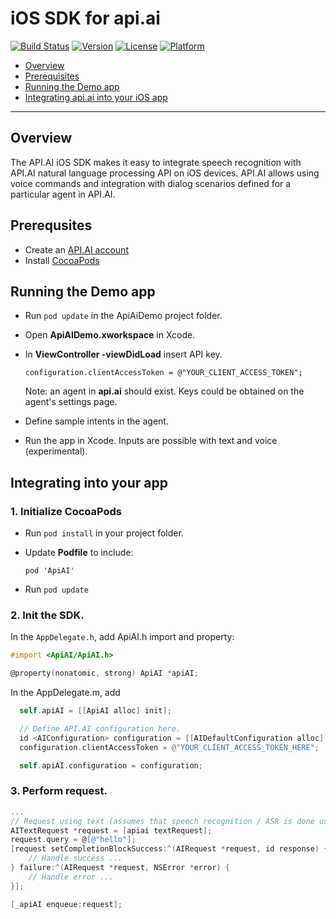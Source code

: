 iOS SDK for api.ai
==============

[![Build Status](https://travis-ci.org/api-ai/api-ai-ios-sdk.svg)](https://travis-ci.org/api-ai/api-ai-ios-sdk)
[![Version](https://img.shields.io/cocoapods/v/ApiAI.svg?style=flat)](http://cocoapods.org/pods/ApiAI)
[![License](https://img.shields.io/cocoapods/l/ApiAI.svg?style=flat)](http://cocoapods.org/pods/ApiAI)
[![Platform](https://img.shields.io/cocoapods/p/ApiAI.svg?style=flat)](http://cocoapods.org/pods/ApiAI)

* [Overview](#overview)
* [Prerequisites](#prerequisites)
* [Running the Demo app](#runningthedemoapp)
* [Integrating api.ai into your iOS app](#integratingintoyourapp)

---------------

## <a name="overview"></a>Overview
The API.AI iOS SDK makes it easy to integrate speech recognition with API.AI natural language processing API on iOS devices. API.AI allows using voice commands and integration with dialog scenarios defined for a particular agent in API.AI.

## <a name="prerequisites"></a>Prerequsites
* Create an [API.AI account](http://api.ai)
* Install [CocoaPods](http://cocoapods.org/)


## <a name="runningthedemoapp"></a>Running the Demo app
* Run ```pod update``` in the ApiAiDemo project folder.
* Open **ApiAIDemo.xworkspace** in Xcode.
* In **ViewController -viewDidLoad** insert API key.
  ```
  configuration.clientAccessToken = @"YOUR_CLIENT_ACCESS_TOKEN";
  ```

  Note: an agent in **api.ai** should exist. Keys could be obtained on the agent's settings page.

* Define sample intents in the agent.
* Run the app in Xcode.
  Inputs are possible with text and voice (experimental).


## <a name="integratingintoyourapp"></a>Integrating into your app
### 1. Initialize CocoaPods
  * Run  ```pod install``` in your project folder.

  * Update **Podfile** to include:
    ```Podfile
    pod 'ApiAI'
    ```

* Run ```pod update```

### 2. Init the SDK.
  In the ```AppDelegate.h```, add ApiAI.h import and property:
  ```Objective-C
  #import <ApiAI/ApiAI.h>

  @property(nonatomic, strong) ApiAI *apiAI;
  ```

  In the AppDelegate.m, add
  ```Objective-C
    self.apiAI = [[ApiAI alloc] init];

    // Define API.AI configuration here.
    id <AIConfiguration> configuration = [[AIDefaultConfiguration alloc] init];
    configuration.clientAccessToken = @"YOUR_CLIENT_ACCESS_TOKEN_HERE";

    self.apiAI.configuration = configuration;
  ```

### 3. Perform request.
  ```Objective-C
  ...
  // Request using text (assumes that speech recognition / ASR is done using a third-party library, e.g. AT&T)
  AITextRequest *request = [apiai textRequest];
  request.query = @[@"hello"];
  [request setCompletionBlockSuccess:^(AIRequest *request, id response) {
      // Handle success ...
  } failure:^(AIRequest *request, NSError *error) {
      // Handle error ...
  }];

  [_apiAI enqueue:request];

  ```
